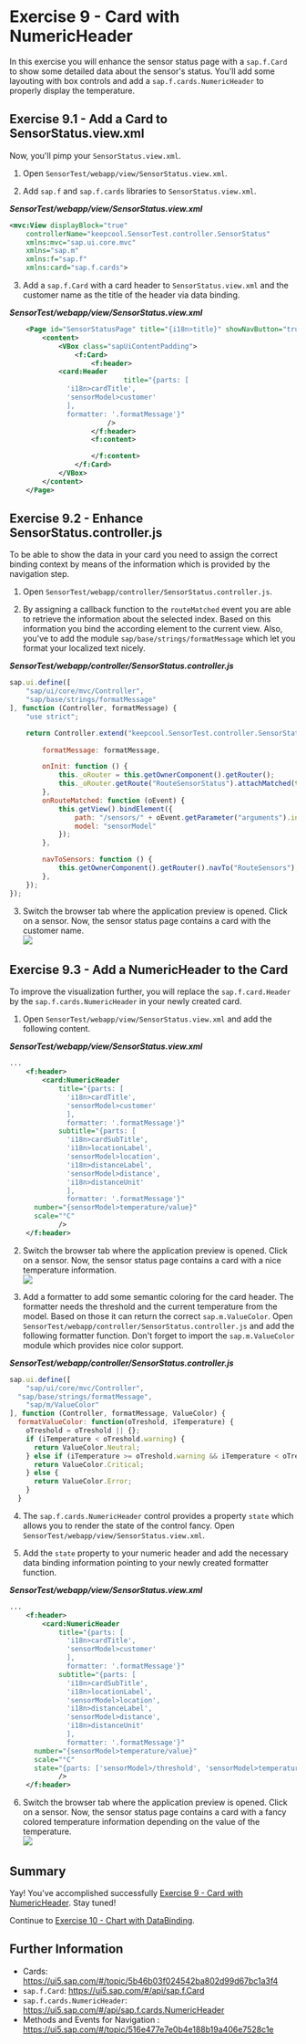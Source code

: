 # Exercise 9 - Card with NumericHeader

In this exercise you will enhance the sensor status page with a `sap.f.Card` to show some detailed data about the sensor's status. You'll add some layouting with box controls and add a `sap.f.cards.NumericHeader` to properly display the temperature.

## Exercise 9.1 - Add a Card to SensorStatus.view.xml

Now, you'll pimp your `SensorStatus.view.xml`.

1. Open `SensorTest/webapp/view/SensorStatus.view.xml`.

2. Add `sap.f` and `sap.f.cards` libraries to `SensorStatus.view.xml`.

***SensorTest/webapp/view/SensorStatus.view.xml***

````xml
<mvc:View displayBlock="true" 
    controllerName="keepcool.SensorTest.controller.SensorStatus"
	xmlns:mvc="sap.ui.core.mvc"
	xmlns="sap.m"
	xmlns:f="sap.f"
	xmlns:card="sap.f.cards">
````

3. Add a `sap.f.Card` with a card header to `SensorStatus.view.xml` and the customer name as the title of the header via data binding.

***SensorTest/webapp/view/SensorStatus.view.xml***

````xml
	<Page id="SensorStatusPage" title="{i18n>title}" showNavButton="true" navButtonPress=".navToSensors">
		<content>
			<VBox class="sapUiContentPadding">
				<f:Card>
					<f:header>
            <card:Header
							title="{parts: [
              'i18n>cardTitle',
              'sensorModel>customer'
              ],
              formatter: '.formatMessage'}"
						/>
					</f:header>
					<f:content>

					</f:content>
				</f:Card>
			</VBox>
		</content>
	</Page>
````

## Exercise 9.2 - Enhance SensorStatus.controller.js

To be able to show the data in your card you need to assign the correct binding context by means of the information which is provided by the navigation step.

1. Open `SensorTest/webapp/controller/SensorStatus.controller.js`.

2. By assigning a callback function to the `routeMatched` event you are able to retrieve the information about the selected index. Based on this information you bind the according element to the current view. Also, you've to add the module `sap/base/strings/formatMessage` which let you format your localized text nicely.

***SensorTest/webapp/controller/SensorStatus.controller.js***

````js
sap.ui.define([
    "sap/ui/core/mvc/Controller",
    "sap/base/strings/formatMessage"
], function (Controller, formatMessage) {
    "use strict";

    return Controller.extend("keepcool.SensorTest.controller.SensorStatus", {
        
        formatMessage: formatMessage,

        onInit: function () {
            this._oRouter = this.getOwnerComponent().getRouter();
            this._oRouter.getRoute("RouteSensorStatus").attachMatched(this.onRouteMatched, this);
        },
        onRouteMatched: function (oEvent) {
            this.getView().bindElement({
                path: "/sensors/" + oEvent.getParameter("arguments").index,
                model: "sensorModel"
            });
        },

        navToSensors: function () {
            this.getOwnerComponent().getRouter().navTo("RouteSensors");
        },
    });
});
````

3. Switch the browser tab where the application preview is opened. Click on a sensor. Now, the sensor status page contains a card with the customer name.
<br>![](images/09_02_0010.png)

## Exercise 9.3 - Add a NumericHeader to the Card

To improve the visualization further, you will replace the `sap.f.card.Header` by the `sap.f.cards.NumericHeader` in your newly created card.

1. Open `SensorTest/webapp/view/SensorStatus.view.xml` and add the following content.

***SensorTest/webapp/view/SensorStatus.view.xml***

````xml
...
	<f:header>
		<card:NumericHeader
			title="{parts: [
              'i18n>cardTitle',
              'sensorModel>customer'
              ],
              formatter: '.formatMessage'}"
			subtitle="{parts: [
              'i18n>cardSubTitle',
              'i18n>locationLabel',
              'sensorModel>location',
              'i18n>distanceLabel',
              'sensorModel>distance',
              'i18n>distanceUnit'
              ],
              formatter: '.formatMessage'}"
      number="{sensorModel>temperature/value}"
      scale="°C"
			/>
	</f:header>
````

2. Switch the browser tab where the application preview is opened. Click on a sensor. Now, the sensor status page contains a card with a nice temperature information.
<br>![](images/09_03_0010.png)

3. Add a formatter to add some semantic coloring for the card header.
The formatter needs the threshold and the current temperature from the model. Based on those it can return the correct `sap.m.ValueColor`. Open `SensorTest/webapp/controller/SensorStatus.controller.js` and add the following formatter function. Don't forget to import the `sap.m.ValueColor` module which provides nice color support.

***SensorTest/webapp/controller/SensorStatus.controller.js***

````js
sap.ui.define([
	"sap/ui/core/mvc/Controller",
  "sap/base/strings/formatMessage",
	"sap/m/ValueColor"
], function (Controller, formatMessage, ValueColor) {
  formatValueColor: function(oTreshold, iTemperature) {
    oTreshold = oTreshold || {};
    if (iTemperature < oTreshold.warning) {
      return ValueColor.Neutral;
    } else if (iTemperature >= oTreshold.warning && iTemperature < oTreshold.error) {
      return ValueColor.Critical;
    } else {
      return ValueColor.Error;
    }
  }
````

4. The `sap.f.cards.NumericHeader` control provides a property `state` which allows you to render the state of the control fancy. Open `SensorTest/webapp/view/SensorStatus.view.xml`.

5. Add the `state` property to your numeric header and add the necessary data binding information pointing to your newly created formatter function.

***SensorTest/webapp/view/SensorStatus.view.xml***

````xml
...
	<f:header>
		<card:NumericHeader
			title="{parts: [
              'i18n>cardTitle',
              'sensorModel>customer'
              ],
              formatter: '.formatMessage'}"
			subtitle="{parts: [
              'i18n>cardSubTitle',
              'i18n>locationLabel',
              'sensorModel>location',
              'i18n>distanceLabel',
              'sensorModel>distance',
              'i18n>distanceUnit'
              ],
              formatter: '.formatMessage'}"
      number="{sensorModel>temperature/value}"
      scale="°C"
      state="{parts: ['sensorModel>/threshold', 'sensorModel>temperature/value'], formatter: '.formatValueColor'}"
			/>
	</f:header>
````

6. Switch the browser tab where the application preview is opened. Click on a sensor. Now, the sensor status page contains a card with a fancy colored temperature information depending on the value of the temperature.
<br>![](images/09_03_0020.png)

## Summary

Yay! You've accomplished successfully [Exercise 9 - Card with NumericHeader](#exercise-9---card-with-numericheader). Stay tuned! 

Continue to [Exercise 10 - Chart with DataBinding](../ex10/README.md).

## Further Information
* Cards: https://ui5.sap.com/#/topic/5b46b03f024542ba802d99d67bc1a3f4
* `sap.f.Card`: https://ui5.sap.com/#/api/sap.f.Card
* `sap.f.cards.NumericHeader`: https://ui5.sap.com/#/api/sap.f.cards.NumericHeader
* Methods and Events for Navigation
: https://ui5.sap.com/#/topic/516e477e7e0b4e188b19a406e7528c1e